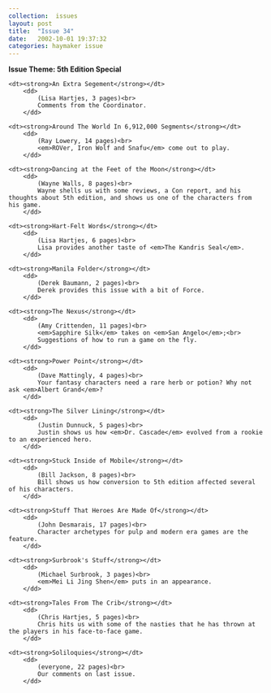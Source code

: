 ```yaml
---
collection:  issues
layout: post
title:  "Issue 34"
date:   2002-10-01 19:37:32
categories: haymaker issue
---
```


<dl>
	<dt class="theme"><strong>Issue Theme: 5th Edition Special</theme></strong></dt>

	<dt><strong>An Extra Segement</strong></dt>
		<dd>
		 	(Lisa Hartjes, 3 pages)<br>
			Comments from the Coordinator.
		</dd>

	<dt><strong>Around The World In 6,912,000 Segments</strong></dt>
		<dd>
		 	(Ray Lowery, 14 pages)<br>
			<em>ROVer, Iron Wolf and Snafu</em> come out to play.
		</dd>

	<dt><strong>Dancing at the Feet of the Moon</strong></dt>
		<dd>
		 	(Wayne Walls, 8 pages)<br>
			Wayne shells us with some reviews, a Con report, and his thoughts about 5th edition, and shows us one of the characters from his game.
		</dd>
	
	<dt><strong>Hart-Felt Words</strong></dt>
		<dd>
		 	(Lisa Hartjes, 6 pages)<br>
			Lisa provides another taste of <em>The Kandris Seal</em>.
		</dd>

	<dt><strong>Manila Folder</strong></dt>
		<dd>
		 	(Derek Baumann, 2 pages)<br>
			Derek provides this issue with a bit of Force.
		</dd>

	<dt><strong>The Nexus</strong></dt>
		<dd>
		 	(Amy Crittenden, 11 pages)<br>
			<em>Sapphire Silk</em> takes on <em>San Angelo</em>;<br>
			Suggestions of how to run a game on the fly.
		</dd>

	<dt><strong>Power Point</strong></dt>
		<dd>
		 	(Dave Mattingly, 4 pages)<br>
			Your fantasy characters need a rare herb or potion? Why not ask <em>Albert Grand</em>?
		</dd>

	<dt><strong>The Silver Lining</strong></dt>
		<dd>
		 	(Justin Dunnuck, 5 pages)<br>
			Justin shows us how <em>Dr. Cascade</em> evolved from a rookie to an experienced hero.
		</dd>

	<dt><strong>Stuck Inside of Mobile</strong></dt>
		<dd>
		 	(Bill Jackson, 8 pages)<br>
			Bill shows us how conversion to 5th edition affected several of his characters.
		</dd>

	<dt><strong>Stuff That Heroes Are Made Of</strong></dt>
		<dd>
		 	(John Desmarais, 17 pages)<br>
			Character archetypes for pulp and modern era games are the feature.
		</dd>

	<dt><strong>Surbrook's Stuff</strong></dt>
		<dd>
		 	(Michael Surbrook, 3 pages)<br>
			<em>Mei Li Jing Shen</em> puts in an appearance.
		</dd>

	<dt><strong>Tales From The Crib</strong></dt>
		<dd>
		 	(Chris Hartjes, 5 pages)<br>
			Chris hits us with some of the nasties that he has thrown at the players in his face-to-face game.
		</dd>

	<dt><strong>Soliloquies</strong></dt>
		<dd>
		 	(everyone, 22 pages)<br>
			Our comments on last issue.
		</dd>
</dl>
